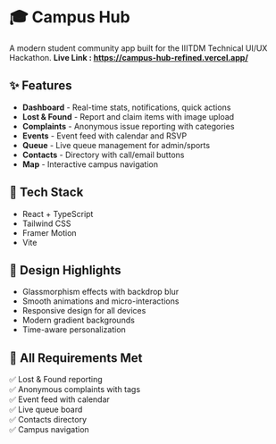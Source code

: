 # 🎓 Campus Hub

A modern student community app built for the IIITDM Technical UI/UX Hackathon.
**Live Link : https://campus-hub-refined.vercel.app/**

## ✨ Features

- **Dashboard** - Real-time stats, notifications, quick actions
- **Lost & Found** - Report and claim items with image upload
- **Complaints** - Anonymous issue reporting with categories
- **Events** - Event feed with calendar and RSVP
- **Queue** - Live queue management for admin/sports
- **Contacts** - Directory with call/email buttons
- **Map** - Interactive campus navigation

## 🚀 Tech Stack

- React + TypeScript
- Tailwind CSS
- Framer Motion
- Vite

## 🎨 Design Highlights

- Glassmorphism effects with backdrop blur
- Smooth animations and micro-interactions
- Responsive design for all devices
- Modern gradient backgrounds
- Time-aware personalization

## 📱 All Requirements Met

✅ Lost & Found reporting  
✅ Anonymous complaints with tags  
✅ Event feed with calendar  
✅ Live queue board  
✅ Contacts directory  
✅ Campus navigation  
